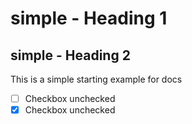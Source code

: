# simple - Heading 1
## simple - Heading 2
This is a simple starting example for docs
- [ ] Checkbox unchecked
- [x] Checkbox unchecked
